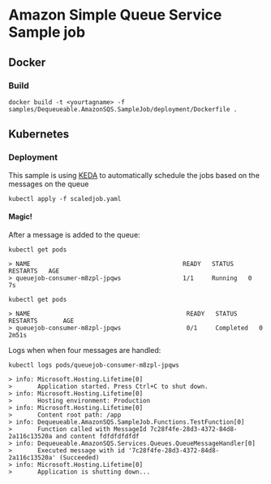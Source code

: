 # Amazon Simple Queue Service Sample job

## Docker

### Build

```
docker build -t <yourtagname> -f samples/Dequeueable.AmazonSQS.SampleJob/deployment/Dockerfile .
```

## Kubernetes

### Deployment

This sample is using [KEDA](https://keda.sh/) to automatically schedule the jobs based on the messages on the queue

```
kubectl apply -f scaledjob.yaml
```

#### **Magic!**

After a message is added to the queue:

```
kubectl get pods

> NAME                                          READY   STATUS    RESTARTS   AGE
> queuejob-consumer-m8zpl-jpqws                 1/1     Running   0          7s
```

```
kubectl get pods

> NAME                                           READY   STATUS      RESTARTS       AGE
> queuejob-consumer-m8zpl-jpqws                  0/1     Completed   0              2m51s
```

Logs when when four messages are handled:

```
kubectl logs pods/queuejob-consumer-m8zpl-jpqws

> info: Microsoft.Hosting.Lifetime[0]
>       Application started. Press Ctrl+C to shut down.
> info: Microsoft.Hosting.Lifetime[0]
>       Hosting environment: Production
> info: Microsoft.Hosting.Lifetime[0]
>       Content root path: /app
> info: Dequeueable.AmazonSQS.SampleJob.Functions.TestFunction[0]
>       Function called with MessageId 7c28f4fe-28d3-4372-84d8-2a116c13520a and content fdfdfdfdfdf
> info: Dequeueable.AmazonSQS.Services.Queues.QueueMessageHandler[0]
>       Executed message with id '7c28f4fe-28d3-4372-84d8-2a116c13520a' (Succeeded)
> info: Microsoft.Hosting.Lifetime[0]
>       Application is shutting down...
```
